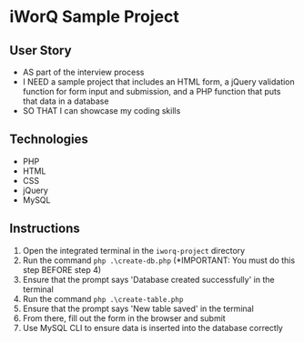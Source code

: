 # iWorQ Sample Project

## User Story

* AS part of the interview process
* I NEED a sample project that includes an HTML form, a jQuery validation function for form input and submission, and a PHP function that puts that data in a database
* SO THAT I can showcase my coding skills

## Technologies 

* PHP
* HTML 
* CSS
* jQuery
* MySQL

## Instructions

1. Open the integrated terminal in the ```iworq-project``` directory
2. Run the command ```php .\create-db.php``` (*IMPORTANT: You must do this step BEFORE step 4)
3. Ensure that the prompt says 'Database created successfully' in the terminal
4. Run the command ```php .\create-table.php```
5. Ensure that the prompt says 'New table saved' in the terminal
6. From there, fill out the form in the browser and submit
7. Use MySQL CLI to ensure data is inserted into the database correctly
